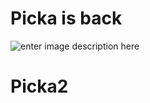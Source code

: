 # Picka is back

![enter image description here](https://i.postimg.cc/2jHjkBdw/picka-team.png)
# Picka2
